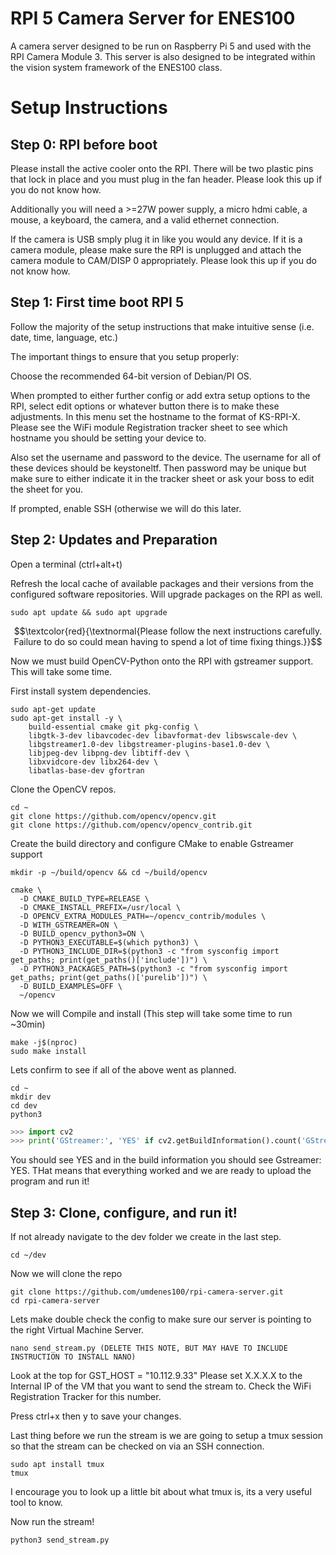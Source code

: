 # RPI 5 Camera Server for ENES100
A camera server designed to be run on Raspberry Pi 5 and used with the RPI Camera Module 3. This server is also designed to be integrated within the vision system framework of the ENES100 class.

# Setup Instructions

## Step 0: RPI before boot

Please install the active cooler onto the RPI. There will be two plastic pins that lock in place and you must plug in the fan header. Please look this up if you do not know how.

Additionally you will need a >=27W power supply, a micro hdmi cable, a mouse, a keyboard, the camera, and a valid ethernet connection.

If the camera is USB smply plug it in like you would any device. If it is a camera module, please make sure the RPI is unplugged and attach the camera module to CAM/DISP 0 appropriately. Please look this up if you do not know how.

## Step 1: First time boot RPI 5

Follow the majority of the setup instructions that make intuitive sense (i.e. date, time, language, etc.)

The important things to ensure that you setup properly: 

Choose the recommended 64-bit version of Debian/PI OS.

When prompted to either further config or add extra setup options to the RPI, select edit options or whatever button there is to make these adjustments.
In this menu set the hostname to the format of KS-RPI-X. Please see the WiFi module Registration tracker sheet to see which hostname you should be setting your device to.

Also set the username and password to the device. The username for all of these devices should be keystoneltf. Then password may be unique but make sure to either indicate it in the tracker sheet or ask your boss to edit the sheet for you.

If prompted, enable SSH (otherwise we will do this later.

## Step 2: Updates and Preparation

Open a terminal (ctrl+alt+t)

Refresh the local cache of available packages and their versions from the configured software repositories. Will upgrade packages on the RPI as well.
```console
sudo apt update && sudo apt upgrade
```
$$\textcolor{red}{\textnormal{Please follow the next instructions carefully. Failure to do so could mean having to spend a lot of time fixing things.}}$$

Now we must build OpenCV-Python onto the RPI with gstreamer support. This will take some time.

First install system dependencies.
```console
sudo apt-get update
sudo apt-get install -y \
    build-essential cmake git pkg-config \
    libgtk-3-dev libavcodec-dev libavformat-dev libswscale-dev \
    libgstreamer1.0-dev libgstreamer-plugins-base1.0-dev \
    libjpeg-dev libpng-dev libtiff-dev \
    libxvidcore-dev libx264-dev \
    libatlas-base-dev gfortran
```
Clone the OpenCV repos.
```console
cd ~
git clone https://github.com/opencv/opencv.git
git clone https://github.com/opencv/opencv_contrib.git
```
Create the build directory and configure CMake to enable Gstreamer support
```console
mkdir -p ~/build/opencv && cd ~/build/opencv

cmake \
  -D CMAKE_BUILD_TYPE=RELEASE \
  -D CMAKE_INSTALL_PREFIX=/usr/local \
  -D OPENCV_EXTRA_MODULES_PATH=~/opencv_contrib/modules \
  -D WITH_GSTREAMER=ON \
  -D BUILD_opencv_python3=ON \
  -D PYTHON3_EXECUTABLE=$(which python3) \
  -D PYTHON3_INCLUDE_DIR=$(python3 -c "from sysconfig import get_paths; print(get_paths()['include'])") \
  -D PYTHON3_PACKAGES_PATH=$(python3 -c "from sysconfig import get_paths; print(get_paths()['purelib'])") \
  -D BUILD_EXAMPLES=OFF \
  ~/opencv
```
Now we will Compile and install (This step will take some time to run ~30min)
```console
make -j$(nproc)
sudo make install
```
Lets confirm to see if all of the above went as planned.
```console
cd ~
mkdir dev
cd dev
python3
```
```python
>>> import cv2
>>> print('GStreamer:', 'YES' if cv2.getBuildInformation().count('GStreamer')>0 else 'NO')
```
You should see YES and in the build information you should see Gstreamer: YES. THat means that everything worked and we are ready to upload the program and run it!

## Step 3: Clone, configure, and run it!

If not already navigate to the dev folder we create in the last step.
```console
cd ~/dev
```
Now we will clone the repo
```console
git clone https://github.com/umdenes100/rpi-camera-server.git
cd rpi-camera-server
```
Lets make double check the config to make sure our server is pointing to the right Virtual Machine Server.
```console
nano send_stream.py (DELETE THIS NOTE, BUT MAY HAVE TO INCLUDE INSTRUCTION TO INSTALL NANO)
```
Look at the top for GST_HOST = "10.112.9.33"
Please set X.X.X.X to the Internal IP of the VM that you want to send the stream to. Check the WiFi Registration Tracker for this number.

Press ctrl+x then y to save your changes.

Last thing before we run the stream is we are going to setup a tmux session so that the stream can be checked on via an SSH connection.
```console
sudo apt install tmux
tmux
```
I encourage you to look up a little bit about what tmux is, its a very useful tool to know.

Now run the stream!
```console
python3 send_stream.py
```

